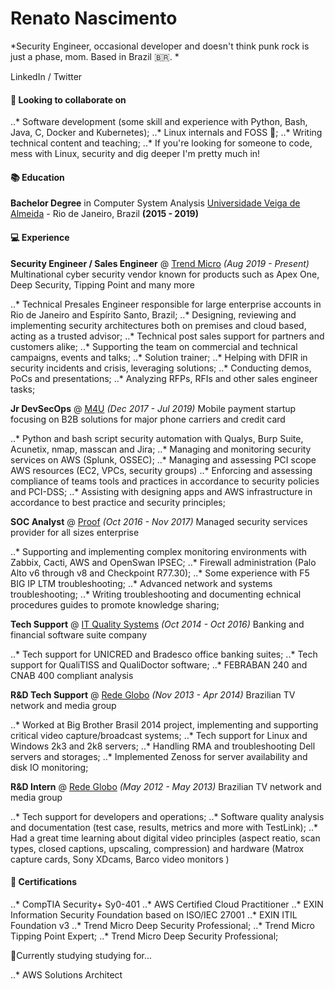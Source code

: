 # Renato Nascimento

*Security Engineer, occasional developer and doesn't think punk rock is just a phase, mom. Based in Brazil 🇧🇷. *

LinkedIn / Twitter

#### 🥽 Looking to collaborate on
..* Software development (some skill and experience with Python, Bash, Java, C, Docker and Kubernetes);
..* Linux internals and FOSS 🐧;
..* Writing technical content and teaching;
..* If you're looking for someone to code, mess with Linux, security and dig deeper I'm pretty much in!


#### 📚 Education

**Bachelor Degree** in Computer System Analysis
[Universidade Veiga de Almeida](https://www.uva.br) - Rio de Janeiro, Brazil **(2015 - 2019)**


#### 💻 Experience

**Security Engineer / Sales Engineer** @ [Trend Micro](https://trendmicro.com) *(Aug 2019 - Present)*
Multinational cyber security vendor known for products such as Apex One, Deep Security, Tipping Point and many more

..* Technical Presales Engineer responsible for large enterprise accounts in Rio de Janeiro and Espírito Santo, Brazil;
..* Designing, reviewing and implementing security architectures both on premises and cloud based, acting as a trusted advisor;
..* Technical post sales support for partners and customers alike;
..* Supporting the team on commercial and technical campaigns, events and talks;
..* Solution trainer;
..* Helping with DFIR in security incidents and crisis, leveraging solutions;
..* Conducting demos, PoCs and presentations;
..* Analyzing RFPs, RFIs and other sales engineer tasks;


**Jr DevSecOps** @ [M4U](https://www.m4u.com.br) *(Dec 2017 - Jul 2019)*
Mobile payment startup focusing on B2B solutions for major phone carriers and credit card

..* Python and bash script security automation with Qualys, Burp Suite, Acunetix, nmap, masscan and Jira;
..* Managing and monitoring security services on AWS (Splunk, OSSEC);
..* Managing and assessing PCI scope AWS resources (EC2, VPCs, security groups)
..* Enforcing and assessing compliance of teams tools and practices in accordance to security policies and PCI-DSS;
..* Assisting with designing apps and AWS infrastructure in accordance to best practice and security principles;


**SOC Analyst** @ [Proof](https://www.proof.com.br) *(Oct 2016 - Nov 2017)*
Managed security services provider for all sizes enterprise

..* Supporting and implementing complex monitoring environments with Zabbix, Cacti, AWS and OpenSwan IPSEC;
..* Firewall administration (Palo Alto v6 through v8 and Checkpoint R77.30);
..* Some experience with F5 BIG IP LTM troubleshooting;
..* Advanced network and systems troubleshooting;
..* Writing troubleshooting and documenting echnical procedures guides to promote knowledge sharing;

**Tech Support** @ [IT Quality Systems](http://www.itquality.com.br) *(Oct 2014 - Oct 2016)*
Banking and financial software suite company 

..* Tech support for UNICRED and Bradesco office banking suites;
..* Tech support for QualiTISS and QualiDoctor software;
..* FEBRABAN 240 and CNAB 400 compliant analysis


**R&D Tech Support** @ [Rede Globo](https://www.redeglobo.globo.com) *(Nov 2013 - Apr 2014)*
Brazilian TV network and media group

..* Worked at Big Brother Brasil 2014 project, implementing and supporting critical video capture/broadcast systems;
..* Tech support for Linux and Windows 2k3 and 2k8 servers;
..* Handling RMA and troubleshooting Dell servers and storages;
..* Implemented Zenoss for server availability and disk IO monitoring;


**R&D Intern** @ [Rede Globo](https://www.redeglobo.globo.com) *(May 2012 - May 2013)*
Brazilian TV network and media group

..* Tech support for developers and operations;
..* Software quality analysis and documentation (test case, results, metrics and more with TestLink);
..* Had a great time learning about digital video principles (aspect reatio, scan types, closed captions, upscaling, compression) and hardware (Matrox capture cards, Sony XDcams, Barco video monitors )  


#### 📃  Certifications

..* CompTIA Security+ Sy0-401 
..* AWS Certified Cloud Practitioner
..* EXIN Information Security Foundation based on ISO/IEC 27001
..* EXIN ITIL Foundation v3
..* Trend Micro Deep Security Professional;
..* Trend Micro Tipping Point Expert;
..* Trend Micro Deep Security Professional;

📖Currently studying studying for...

..* AWS Solutions Architect

 

